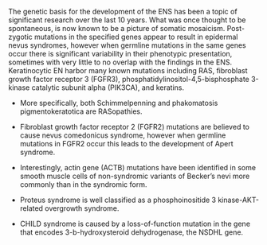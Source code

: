The genetic basis for the development of the ENS has been a topic of significant research over the last 10 years. What was once thought to be spontaneous, is now known to be a picture of somatic mosaicism. Post-zygotic mutations in the specified genes appear to result in epidermal nevus syndromes, however when germline mutations in the same genes occur there is significant variability in their phenotypic presentation, sometimes with very little to no overlap with the findings in the ENS. Keratinocytic EN harbor many known mutations including RAS, fibroblast growth factor receptor 3 (FGFR3), phosphatidylinositol-4,5-bisphosphate 3-kinase catalytic subunit alpha (PIK3CA), and keratins.

- More specifically, both Schimmelpenning and phakomatosis pigmentokeratotica are RASopathies.

- Fibroblast growth factor receptor 2 (FGFR2) mutations are believed to cause nevus comedonicus syndrome, however when germline mutations in FGFR2 occur this leads to the development of Apert syndrome.

- Interestingly, actin gene (ACTB) mutations have been identified in some smooth muscle cells of non-syndromic variants of Becker’s nevi more commonly than in the syndromic form.

- Proteus syndrome is well classified as a phosphoinositide 3 kinase-AKT-related overgrowth syndrome.

- CHILD syndrome is caused by a loss-of-function mutation in the gene that encodes 3-b-hydroxysteroid dehydrogenase, the NSDHL gene.